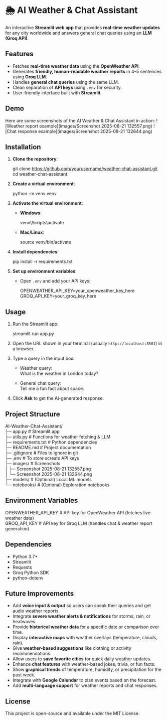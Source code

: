 # 🌦️ AI Weather & Chat Assistant

An interactive **Streamlit web app** that provides **real-time weather updates** for any city worldwide and answers general chat queries using an **LLM (Groq API)**.  

## **Features**

- Fetches **real-time weather data** using the **OpenWeather API**.  
- Generates **friendly, human-readable weather reports** in 4–5 sentences using **Groq LLM**.  
- Handles **general chat queries** using the same LLM.  
- Clean separation of **API keys** using `.env` for security.  
- User-friendly interface built with **Streamlit**.  

## **Demo**

Here are some screenshots of the AI Weather & Chat Assistant in action:
![Weather report example](images/Screenshot 2025-08-21 132557.png)
![Chat response example](images/Screenshot 2025-08-21 132644.png)

## **Installation**

1. **Clone the repository**:

   git clone https://github.com/yourusername/weather-chat-assistant.git  
   cd weather-chat-assistant

2. **Create a virtual environment**:

   python -m venv venv

3. **Activate the virtual environment**:

   - **Windows**:

     venv\Scripts\activate

   - **Mac/Linux**:

     source venv/bin/activate

4. **Install dependencies**:

   pip install -r requirements.txt

5. **Set up environment variables**:

   - Open `.env` and add your API keys:

     OPENWEATHER_API_KEY=your_openweather_key_here  
     GROQ_API_KEY=your_groq_key_here

## **Usage**

1. Run the Streamlit app:

   streamlit run app.py

2. Open the URL shown in your terminal (usually `http://localhost:8501`) in a browser.  

3. Type a query in the input box:

   - Weather query:  
     What is the weather in London today?

   - General chat query:  
     Tell me a fun fact about space.

4. Click **Ask** to get the AI-generated response.

## **Project Structure**

AI-Weather-Chat-Assistant/  
├─ app.py                 # Streamlit app  
├─ utils.py               # Functions for weather fetching & LLM  
├─ requirements.txt       # Python dependencies  
├─ README.md              # Project documentation  
├─ .gitignore             # Files to ignore in git  
├─ .env                   # To store screats API keys  
├─ images/                # Screenshots  
│   ├─ Screenshot 2025-08-21 132557.png  
│   └─ Screenshot 2025-08-21 132644.png  
├─ models/                # (Optional) Local ML models  
└─ notebooks/             # (Optional) Exploration notebooks  

## **Environment Variables**

OPENWEATHER_API_KEY  # API key for OpenWeather API (fetches live weather data)  
GROQ_API_KEY         # API key for Groq LLM (handles chat & weather report generation)  

## **Dependencies**

- Python 3.7+  
- Streamlit  
- Requests  
- Groq Python SDK  
- python-dotenv  

## **Future Improvements**

- Add **voice input & output** so users can speak their queries and get audio weather reports.  
- Integrate **severe weather alerts & notifications** for storms, rain, or heatwaves.  
- Provide **historical weather data** for a specific date or comparison over time.  
- Display **interactive maps** with weather overlays (temperature, clouds, rain).  
- Give **weather-based suggestions** like clothing or activity recommendations.  
- Allow users to **save favorite cities** for quick daily weather updates.  
- Enhance **chat features** with weather-based jokes, trivia, or fun facts.  
- Show **graphical trends** of temperature, humidity, or precipitation for the past week.  
- Integrate with **Google Calendar** to plan events based on the forecast.  
- Add **multi-language support** for weather reports and chat responses.  

## **License**

This project is open-source and available under the MIT License.
